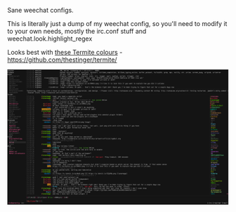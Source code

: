Sane weechat configs.

This is literally just a dump of my weechat config, so you'll need to modify it
to your own needs, mostly the irc.conf stuff and weechat.look.highlight_regex

Looks best with [these Termite colours](https://pste.pw/v/fYOQG3E/raw) - https://github.com/thestinger/termite/

![preview](preview.png)
